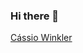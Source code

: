 ### Hi there 👋
<div class="badge-base LI-profile-badge" data-locale="pt_BR" data-size="large" data-theme="light" data-type="HORIZONTAL" data-vanity="cassiowinkler" data-version="v1"><a class="badge-base__link LI-simple-link" href="https://br.linkedin.com/in/cassiowinkler?trk=profile-badge">Cássio Winkler</a></div>
<script src="https://platform.linkedin.com/badges/js/profile.js" async defer type="text/javascript"></script> 
